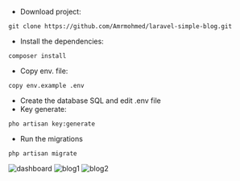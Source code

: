 * Download project:
```
git clone https://github.com/Amrmohmed/laravel-simple-blog.git
```
* Install the dependencies:

```
composer install
```
* Copy env. file:
```
copy env.example .env
```
* Create the database SQL and edit .env file
* Key generate:
```
pho artisan key:generate
```
* Run the migrations

```
php artisan migrate
```
![dashboard](https://user-images.githubusercontent.com/30378656/46560329-965bb200-c8f3-11e8-9fa1-7b691ad8bc8c.jpg)
![blog1](https://user-images.githubusercontent.com/30378656/46778612-c69cb980-cd14-11e8-803a-95a372dba927.jpg)
![blog2](https://user-images.githubusercontent.com/30378656/46778617-ce5c5e00-cd14-11e8-9174-a744293cc422.jpg)


